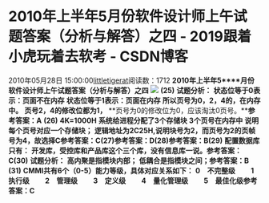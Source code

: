 # 2010年上半年5月份软件设计师上午试题答案（分析与解答）之四 - 2019跟着小虎玩着去软考 - CSDN博客
2010年05月28日 15:00:00[littletigerat](https://me.csdn.net/littletigerat)阅读数：1712
**2010****年上半年****5****月份软件设计师上午试题答案（分析与解答）之四**
**![](http://hi.csdn.net/attachment/201005/28/0_12750299782JEu.gif)**
**(25)**
**试题分析：**
**状态位等于0表示：页面不在内存**
**状态位等于1表示：页面在内存**
**所以页号为0，2，4的，在内存中。**
**页号2，4的修改位都为1，**
**页号为0的修改位为0，应该淘汰0页号。****参考答案：A**
**(26)**
**4K=1000H**
**系统给进程分配了3个存储块**
**3个页号在内存中**
**说明每个页号对应一个存储块；**
**逻辑地址为2C25H,说明块号为2，而页号为2的页帧号为4，故选择C参考答案：C(27)参考答案：D(28)参考答案：B(29)**
**配置数据库只有：**
**开发库，受控库和产品库这个三个库，没有信息库一说。参考答案：C(30)**
**试题分析：**
**高内聚是指模块内部；**
**低耦合是指模块之间；参考答案：B**
**(31)**
**CMMI共有6个（0-5）能力等级，具体对应关系如下：**
**0　不完整级 　　1　执行级 　　2　管理级 　　3　定义级 　　4　量化管理级 　　5　最佳化级参考答案：C**
